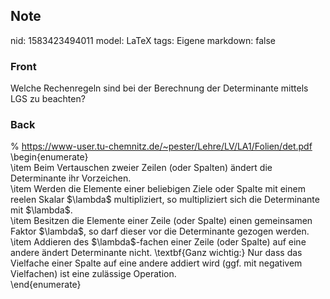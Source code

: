 ## Note
nid: 1583423494011
model: LaTeX
tags: Eigene
markdown: false

### Front
Welche Rechenregeln sind bei der Berechnung der Determinante mittels LGS zu beachten?

### Back
<div>
  % <a href= 
  "https://www-user.tu-chemnitz.de/~pester/Lehre/LV/LA1/Folien/det.pdf">
  https://www-user.tu-chemnitz.de/~pester/Lehre/LV/LA1/Folien/det.pdf</a>
</div>\begin{enumerate}
<div>
  \item Beim Vertauschen zweier Zeilen (oder Spalten) ändert die
  Determinante ihr Vorzeichen.
</div>
<div>
  \item Werden die Elemente einer beliebigen Ziele oder Spalte mit
  einem reelen Skalar $\lambda$ multipliziert, so multipliziert
  sich die Determinante mit $\lambda$.
</div>
<div>
  \item Besitzen die Elemente einer Zeile (oder Spalte) einen
  gemeinsamen Faktor $\lambda$, so darf dieser vor die Determinante
  gezogen werden.
</div>
<div>
  \item Addieren des $\lambda$-fachen einer Zeile (oder Spalte) auf
  eine andere ändert Determinante nicht. \textbf{Ganz wichtig:} Nur
  dass das Vielfache einer Spalte auf eine andere addiert wird
  (ggf. mit negativem Vielfachen) ist eine zulässige Operation.
</div>
<div>
  \end{enumerate}
</div>
